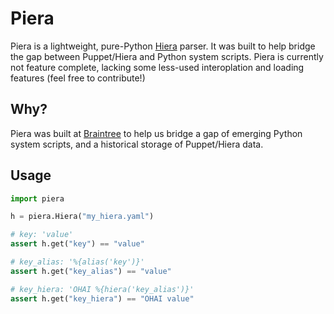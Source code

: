 # Piera
Piera is a lightweight, pure-Python [Hiera](http://docs.puppetlabs.com/hiera/) parser. It was built to help bridge the gap between Puppet/Hiera and Python system scripts. Piera is currently not feature complete, lacking some less-used interoplation and loading features (feel free to contribute!)

## Why?
Piera was built at [Braintree](github.com/braintree) to help us bridge a gap of emerging Python system scripts, and a historical storage of Puppet/Hiera data.

## Usage
```python
import piera

h = piera.Hiera("my_hiera.yaml")

# key: 'value'
assert h.get("key") == "value"

# key_alias: '%{alias('key')}'
assert h.get("key_alias") == "value"

# key_hiera: 'OHAI %{hiera('key_alias')}'
assert h.get("key_hiera") == "OHAI value"
```
